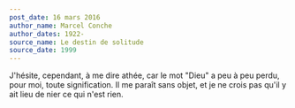 ```yaml
---
post_date: 16 mars 2016
author_name: Marcel Conche
author_dates: 1922-
source_name: Le destin de solitude
source_date: 1999
---
```


J'hésite, cependant, à me dire athée, car le mot "Dieu" a peu à peu perdu, pour moi, toute signification. Il me paraît sans objet, et je ne crois pas qu'il y ait lieu de nier ce qui n'est rien.

